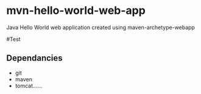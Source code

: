# mvn-hello-world-web-app
Java Hello World web application created using maven-archetype-webapp

#Test

## Dependancies
* git
* maven
* tomcat......
